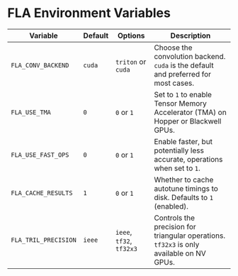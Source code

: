 # FLA Environment Variables

| Variable             | Default | Options                  | Description                                                                              |
| -------------------- | ------- | ------------------------ | ---------------------------------------------------------------------------------------- |
| `FLA_CONV_BACKEND`   | `cuda`  | `triton` or `cuda`       | Choose the convolution backend. `cuda` is the default and preferred for most cases.      |
| `FLA_USE_TMA`        | `0`     | `0` or `1`               | Set to `1` to enable Tensor Memory Accelerator (TMA) on Hopper or Blackwell GPUs.        |
| `FLA_USE_FAST_OPS`   | `0`     | `0` or `1`               | Enable faster, but potentially less accurate, operations when set to `1`.                |
| `FLA_CACHE_RESULTS`  | `1`     | `0` or `1`               | Whether to cache autotune timings to disk. Defaults to `1` (enabled).                    |
| `FLA_TRIL_PRECISION` | `ieee`  | `ieee`, `tf32`, `tf32x3` | Controls the precision for triangular operations. `tf32x3` is only available on NV GPUs. |
